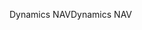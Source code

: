 <span data-ttu-id="25b8d-101">Dynamics NAV</span><span class="sxs-lookup"><span data-stu-id="25b8d-101">Dynamics NAV</span></span>